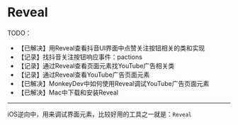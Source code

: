# Reveal

TODO：

* 【已解决】用Reveal查看抖音UI界面中点赞关注按钮相关的类和实现
* 【记录】找抖音关注按钮响应事件：pactions
* 【记录】通过Reveal查看页面元素找YouTube广告相关类
* 【记录】通过Reveal查看YouTube广告页面元素
* 【已解决】MonkeyDev中如何使用Reveal调试YouTube广告页面元素
* 【已解决】Mac中下载和安装Reveal

---

iOS逆向中，用来调试界面元素，比较好用的工具之一就是：`Reveal`
